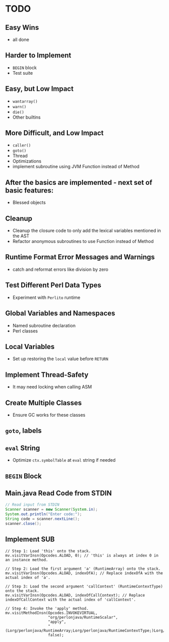 # TODO

## Easy Wins
- all done

## Harder to Implement
- `BEGIN` block
- Test suite

## Easy, but Low Impact
- `wantarray()`
- `warn()`
- `die()`
- Other builtins

## More Difficult, and Low Impact
- `caller()`
- `goto()`
- Thread
- Optimizations
- implement subroutine using JVM Function instead of Method

## After the basics are implemented - next set of basic features:
- Blessed objects

## Cleanup
- Cleanup the closure code to only add the lexical variables mentioned in the AST
- Refactor anonymous subroutines to use Function instead of Method

## Runtime Format Error Messages and Warnings
- catch and reformat errors like division by zero

## Test Different Perl Data Types
- Experiment with `Perlito` runtime

## Global Variables and Namespaces
- Named subroutine declaration
- Perl classes

## Local Variables
- Set up restoring the `local` value before `RETURN`

## Implement Thread-Safety
- It may need locking when calling ASM

## Create Multiple Classes
- Ensure GC works for these classes

## `goto`, labels

## `eval` String
- Optimize `ctx.symbolTable` at `eval` string if needed

## `BEGIN` Block

## Main.java Read Code from STDIN
```java
// Read input from STDIN
Scanner scanner = new Scanner(System.in);
System.out.println("Enter code:");
String code = scanner.nextLine();
scanner.close();
```

## Implement __SUB__

```
// Step 1: Load 'this' onto the stack.
mv.visitVarInsn(Opcodes.ALOAD, 0); // 'this' is always at index 0 in an instance method.

// Step 2: Load the first argument 'a' (RuntimeArray) onto the stack.
mv.visitVarInsn(Opcodes.ALOAD, indexOfA); // Replace indexOfA with the actual index of 'a'.

// Step 3: Load the second argument 'callContext' (RuntimeContextType) onto the stack.
mv.visitVarInsn(Opcodes.ALOAD, indexOfCallContext); // Replace indexOfCallContext with the actual index of 'callContext'.

// Step 4: Invoke the 'apply' method.
mv.visitMethodInsn(Opcodes.INVOKEVIRTUAL,
                   "org/perlonjava/RuntimeScalar",
                   "apply", 
                   "(Lorg/perlonjava/RuntimeArray;Lorg/perlonjava/RuntimeContextType;)Lorg/perlonjava/RuntimeList;", 
                   false);
```
